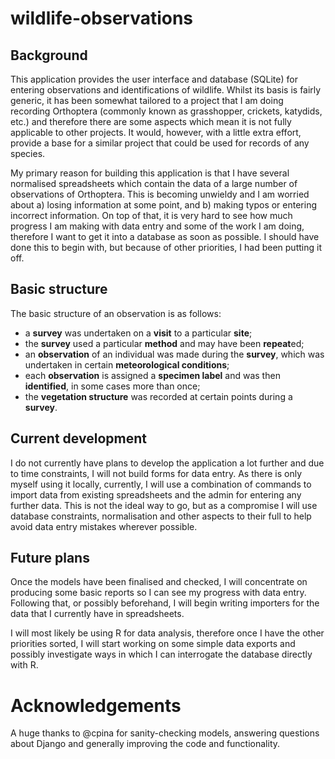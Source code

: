 # wildlife-observations

## Background

This application provides the user interface and database (SQLite) for entering observations and identifications of wildlife. Whilst its basis is fairly generic, it has been somewhat tailored to a project that I am doing recording Orthoptera (commonly known as grasshopper, crickets, katydids, etc.) and therefore there are some aspects which mean it is not fully applicable to other projects. It would, however, with a little extra effort, provide a base for a similar project that could be used for records of any species.

My primary reason for building this application is that I have several normalised spreadsheets which contain the data of a large number of observations of Orthoptera. This is becoming unwieldy and I am worried about a) losing information at some point, and b) making typos or entering incorrect information. On top of that, it is very hard to see how much progress I am making with data entry and some of the work I am doing, therefore I want to get it into a database as soon as possible. I should have done this to begin with, but because of other priorities, I had been putting it off. 

## Basic structure 

The basic structure of an observation is as follows: 
* a **survey** was undertaken on a **visit** to a particular **site**;
* the **survey** used a particular **method** and may have been **repeat**ed;
* an **observation** of an individual was made during the **survey**, which was undertaken in certain **meteorological conditions**;
* each **observation** is assigned a **specimen label** and was then **identified**, in some cases more than once;
* the **vegetation structure** was recorded at certain points during a **survey**.

## Current development

I do not currently have plans to develop the application a lot further and due to time constraints, I will not build forms for data entry. As there is only myself using it locally, currently, I will use a combination of commands to import data from existing spreadsheets and the admin for entering any further data. This is not the ideal way to go, but as a compromise I will use database constraints, normalisation and other aspects to their full to help avoid data entry mistakes wherever possible.

## Future plans

Once the models have been finalised and checked, I will concentrate on producing some basic reports so I can see my progress with data entry. Following that, or possibly beforehand, I will begin writing importers for the data that I currently have in spreadsheets. 

I will most likely be using R for data analysis, therefore once I have the other priorities sorted, I will start working on some simple data exports and possibly investigate ways in which I can interrogate the database directly with R.

# Acknowledgements

A huge thanks to @cpina for sanity-checking models, answering questions about Django and generally improving the code and functionality.  